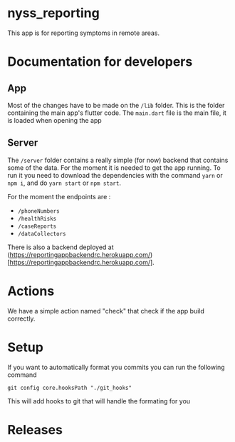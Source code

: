 # nyss_reporting

This app is for reporting symptoms in remote areas.

# Documentation for developers
## App
Most of the changes have to be made on the `/lib` folder. 
This is the folder containing the main app's flutter code.
The `main.dart` file is the main file, it is loaded when opening the app

## Server
The `/server` folder contains a really simple (for now) backend that contains some of the data. For the moment it is needed to get the app running.
To run it you need to download the dependencies with the command `yarn` or `npm i`, and do `yarn start` or `npm start`.

For the moment the endpoints are :
- `/phoneNumbers`
- `/healthRisks`
- `/caseReports`
- `/dataCollectors`

There is also a backend deployed at (https://reportingappbackendrc.herokuapp.com/)[https://reportingappbackendrc.herokuapp.com/].

# Actions
We have a simple action named "check" that check if the app build correctly.

# Setup
If you want to automatically format you commits you can run the following command 
```
git config core.hooksPath "./git_hooks"
```
This will add hooks to git that will handle the formating for you

# Releases 

